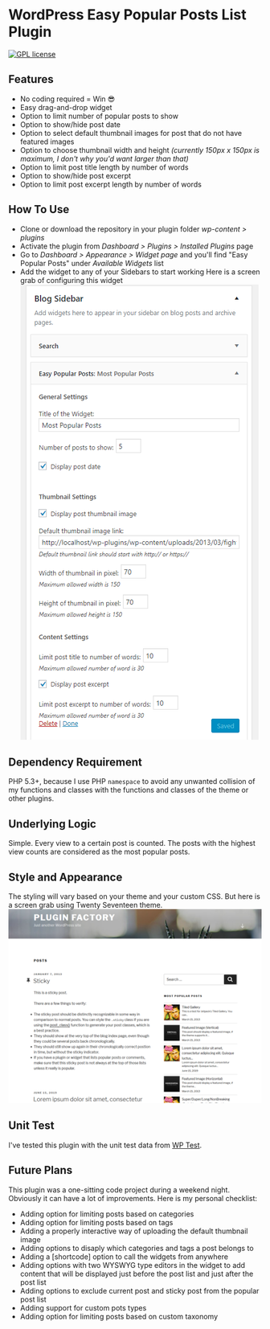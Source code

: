 # WordPress Easy Popular Posts List Plugin
[![GPL license](https://img.shields.io/badge/License-GPL-blue.svg)](http://perso.crans.org/besson/LICENSE.html)

## Features
- No coding required = Win :sunglasses:
- Easy drag-and-drop widget
- Option to limit number of popular posts to show
- Option to show/hide post date
- Option to select default thumbnail images for post that do not have featured images
- Option to choose thumbnail width and height _(currently 150px x 150px is maximum, I don't why you'd want larger than that)_
- Option to limit post title length by number of words
- Option to show/hide post excerpt
- Option to limit post excerpt length by number of words

## How To Use
- Clone or download the repository in your plugin folder _wp-content > plugins_
- Activate the plugin from _Dashboard > Plugins > Installed Plugins_ page
- Go to _Dashboard > Appearance > Widget page_ and you'll find "Easy Popular Posts" under _Available Widgets_ list
- Add the widget to any of your Sidebars to start working
Here is a screen grab of configuring this widget
![Widget Settings](screenshot.png)

## Dependency Requirement
PHP 5.3+, because I use PHP <code>namespace</code> to avoid any unwanted collision of my functions and classes with the functions and classes of the theme or other plugins.

## Underlying Logic
Simple. Every view to a certain post is counted. The posts with the highest view counts are considered as the most popular posts.

## Style and Appearance
The styling will vary based on your theme and your custom CSS. But here is a screen grab using Twenty Seventeen theme.
![Preview on Twenty Seventeen Theme](theme-preview.png)

## Unit Test
I've tested this plugin with the unit test data from [WP Test](http://wptest.io).

## Future Plans
This plugin was a one-sitting code project during a weekend night. Obviously it can have a lot of improvements. Here is my personal checklist:
- Adding option for limiting posts based on categories
- Adding option for limiting posts based on tags
- Adding a properly interactive way of uploading the default thumbnail image
- Adding options to disaply which categories and tags a post belongs to
- Adding a [shortcode] option to call the widgets from anywhere
- Adding options with two WYSWYG type editors in the widget to add content that will be displayed just before the post list and just after the post list
- Adding options to exclude current post and sticky post from the popular post list
- Adding support for custom pots types
- Adding option for limiting posts based on custom taxonomy